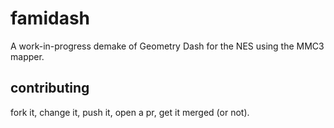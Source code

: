 # famidash

A work-in-progress demake of Geometry Dash for the NES using the MMC3 mapper.

## contributing

fork it, change it, push it, open a pr, get it merged (or not).
